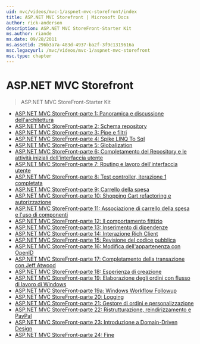 ```yaml
---
uid: mvc/videos/mvc-1/aspnet-mvc-storefront/index
title: ASP.NET MVC Storefront | Microsoft Docs
author: rick-anderson
description: ASP.NET MVC StoreFront-Starter Kit
ms.author: riande
ms.date: 09/28/2011
ms.assetid: 296b3a7a-483d-4937-ba2f-3f9c1319616a
msc.legacyurl: /mvc/videos/mvc-1/aspnet-mvc-storefront
msc.type: chapter
---
```

<a name="aspnet-mvc-storefront"></a>ASP.NET MVC Storefront
====================
> ASP.NET MVC StoreFront-Starter Kit


- [ASP.NET MVC StoreFront-parte 1: Panoramica e discussione dell'architettura](aspnet-mvc-storefront-part-1-architectural-discussion-and-overview.md)
- [ASP.NET MVC StoreFront-parte 2: Schema repository](aspnet-mvc-storefront-part-2-the-repository-pattern.md)
- [ASP.NET MVC StoreFront-parte 3: Pipe e filtri](aspnet-mvc-storefront-part-3-pipes-and-filters.md)
- [ASP.NET MVC StoreFront-parte 4: Spike LINQ To Sql](aspnet-mvc-storefront-part-4-linq-to-sql-spike.md)
- [ASP.NET MVC StoreFront-parte 5: Globalization](aspnet-mvc-storefront-part-5-globalization.md)
- [ASP.NET MVC StoreFront-parte 6: Completamento del Repository e le attività iniziali dell'interfaccia utente](aspnet-mvc-storefront-part-6-finishing-the-repository-and-initial-ui-work.md)
- [ASP.NET MVC StoreFront-parte 7: Routing e lavoro dell'interfaccia utente](aspnet-mvc-storefront-part-7-routing-and-ui-work.md)
- [ASP.NET MVC StoreFront-parte 8: Test controller, iterazione 1 completata](aspnet-mvc-storefront-part-8-testing-controllers-iteration-1-complete.md)
- [ASP.NET MVC StoreFront-parte 9: Carrello della spesa](aspnet-mvc-storefront-part-9-the-shopping-cart.md)
- [ASP.NET MVC StoreFront-parte 10: Shopping Cart refactoring e autorizzazione](aspnet-mvc-storefront-part-10-shopping-cart-refactor-and-authorization.md)
- [ASP.NET MVC StoreFront-parte 11: Associazione di carrello della spesa e l'uso di componenti](aspnet-mvc-storefront-part-11-hooking-up-the-shopping-cart-and-using-components.md)
- [ASP.NET MVC StoreFront-parte 12: Il comportamento fittizio](aspnet-mvc-storefront-part-12-mocking.md)
- [ASP.NET MVC StoreFront-parte 13: Inserimento di dipendenze](aspnet-mvc-storefront-part-13-dependency-injection.md)
- [ASP.NET MVC StoreFront-parte 14: Interazione Rich Client](aspnet-mvc-storefront-part-14-rich-client-interaction.md)
- [ASP.NET MVC StoreFront-parte 15: Revisione del codice pubblica](aspnet-mvc-storefront-part-15-public-code-review.md)
- [ASP.NET MVC StoreFront-parte 16: Modifica dell'appartenenza con OpenID](aspnet-mvc-storefront-part-16-membership-redo-with-openid.md)
- [ASP.NET MVC StoreFront-parte 17: Completamento della transazione con Jeff Atwood](aspnet-mvc-storefront-part-17-checkout-with-jeff-atwood.md)
- [ASP.NET MVC StoreFront-parte 18: Esperienza di creazione](aspnet-mvc-storefront-part-18-creating-an-experience.md)
- [ASP.NET MVC StoreFront-parte 19: Elaborazione degli ordini con flusso di lavoro di Windows](aspnet-mvc-storefront-part-19-processing-orders-with-windows-workflow.md)
- [ASP.NET MVC StoreFront-parte 19a: Windows Workflow Followup](aspnet-mvc-storefront-part-19a-windows-workflow-followup.md)
- [ASP.NET MVC StoreFront-parte 20: Logging](aspnet-mvc-storefront-part-20-logging.md)
- [ASP.NET MVC StoreFront-parte 21: Gestore di ordini e personalizzazione](aspnet-mvc-storefront-part-21-order-manager-and-personalization.md)
- [ASP.NET MVC StoreFront-parte 22: Ristrutturazione, reindirizzamento e PayPal](aspnet-mvc-storefront-part-22-restructuring-rerouting-and-paypal.md)
- [ASP.NET MVC StoreFront-parte 23: Introduzione a Domain-Driven Design](aspnet-mvc-storefront-part-23-getting-started-with-domain-driven-design.md)
- [ASP.NET MVC StoreFront-parte 24: Fine](aspnet-mvc-storefront-part-24-finis.md)
